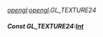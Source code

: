 _[opengl](../../modules/opengl/opengl-module.md):[opengl](../../modules/opengl/opengl-module.md).GL\_TEXTURE24_
##### Const GL\_TEXTURE24:[Int](../../modules/wonkey/wonkey-types-int.md)
